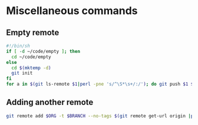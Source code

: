 # Miscellaneous commands

## Empty remote

```sh
#!/bin/sh
if [ -d ~/code/empty ]; then
  cd ~/code/empty
else
  cd $(mktemp -d)
  git init
fi
for a in $(git ls-remote $1|perl -pne 's/^\S*\s+/:/'); do git push $1 $a 2>/dev/null & done
```

## Adding another remote

```sh
git remote add $ORG -t $BRANCH --no-tags $(git remote get-url origin |perl -pne 's{:.*/}{:'$ORG'/}')
```
